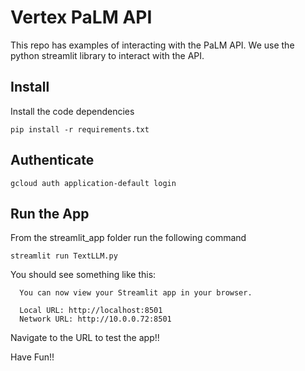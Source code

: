 # Vertex PaLM API
This repo has examples of interacting with the PaLM API. 
We use the python streamlit library to interact with the API.

## Install

Install the code dependencies

```
pip install -r requirements.txt
```

## Authenticate

```
gcloud auth application-default login
```

## Run the App

From the streamlit_app folder run the following command
```
streamlit run TextLLM.py
```

You should see something like this:

```
  You can now view your Streamlit app in your browser.

  Local URL: http://localhost:8501
  Network URL: http://10.0.0.72:8501
```
Navigate to the URL to test the app!!

Have Fun!!



